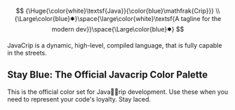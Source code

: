 $$
{\Huge{\color{white}\textsf{Java}}{\color{blue}\mathfrak{Crip}}}
\\
{\Large\color{blue}🟌}\space{\large\color{white}\textsf{A tagline for the modern dev}}\space{\Large\color{blue}🟌}
$$

JavaCrip is a dynamic, high-level, compiled language, that is fully capable in the streets. 

## Stay Blue: The Official Javacrip Color Palette

This is the official color set for Java🤏🏿rip development. Use these when you need to represent your code's loyalty. Stay laced.
